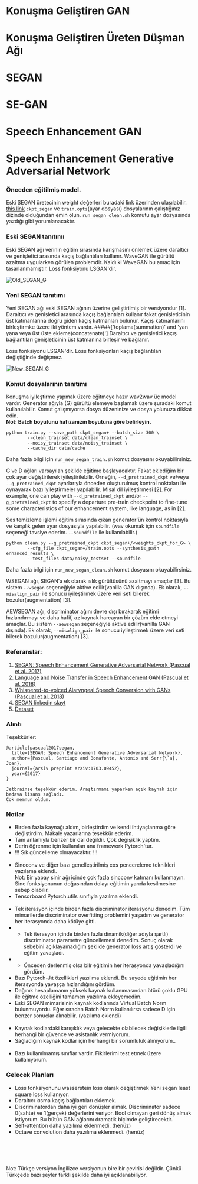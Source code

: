 # Konuşma Geliştiren GAN
# Konuşma Geliştiren Üreten Düşman Ağı
# SEGAN
# SE-GAN
# Speech Enhancement GAN
# Speech Enhancement Generative Adversarial Network

### Önceden eğitilmiş model.
Eski SEGAN üretecinin weight değerleri buradaki link üzerinden ulaşılabilir. [this link](http://veu.talp.cat/seganp/release_weights/segan+_generator.ckpt)
`ckpt_segan` ve `train.opts`(ayar dosyası) dosyalarının çalıştığınız dizinde olduğundan emin olun. 
`run_segan_clean.sh` komutu ayar dosyasında yazdığı gibi yorumlanacaktır.

### Eski SEGAN tanıtımı
Eski SEGAN ağı verinin eğitim sırasında karışmasını önlemek üzere daraltıcı ve genişletici arasında kaçış bağlantıları kullanır. 
WaveGAN ile gürültü azaltma uygularken görülen problemdir. Kaldı ki WaveGAN bu amaç için tasarlanmamıştır. Loss fonksiyonu LSGAN'dir.

![Old_SEGAN_G](assets/segan.png)


### Yeni SEGAN tanıtımı
Yeni SEGAN ağı eski SEGAN ağının üzerine geliştirilmiş bir versiyondur [1]. Daraltıcı ve genişletici arasında kaçış bağlantıları kullanır 
fakat genişleticinin üst katmanlarına doğru giden kaçış katmanları bulunur. Kaçış katmanlarını birleştirmke üzere iki yöntem vardır.
#####['toplama(summation)' and 'yan yana veya üst üste ekleme(concatenate)']
Daraltıcı ve genişletici kaçış bağlantıları genişleticinin üst katmanına birleşir ve bağlanır.

Loss fonksiyonu LSGAN'dir. Loss fonksiyonları kaçış bağlantıları değiştiğinde değişmez.

![New_SEGAN_G](assets/new_segan.png)


### Komut dosyalarının tanıtımı
Konuşma iyileştirme yapmak üzere eğitmeye hazır wav2wav üç model vardır.
Generator ağıyla (G) gürültü elemeye başlamak üzere şuradaki komut kullanılabilir. Komut çalışmıyorsa dosya düzeninize ve dosya yolunuza dikkat edin.<br/>
<b>Not: Batch boyutunu hafızanızın boyutuna göre belirleyin.</b>

```
python train.py --save_path ckpt_segan+ --batch_size 300 \
		--clean_trainset data/clean_trainset \
		--noisy_trainset data/noisy_trainset \
		--cache_dir data/cache
```

Daha fazla bilgi için `run_new_segan_train.sh` komut dosyasını okuyabilirsiniz.

G ve D ağları varsayılan şekilde eğitime başlayacaktır. Fakat eklediğim bir çok ayar değiştirilerek iyileştirilebilir.
Örneğin, `--d_pretrained_ckpt` ve/veya `--g_pretrained_ckpt` ayarlarıyla önceden oluşturulmuş kontrol noktaları ile oynayarak bazı iyileştirmeler yapılabilir. Misal dil iyileştirmesi [2]. 
For example, one can play with `--d_pretrained_ckpt` and/or `--g_pretrained_ckpt` to specify a departure pre-train checkpoint to fine-tune some characteristics of our enhancement system, like language, as in [2].

Ses temizleme işlemi eğitim sırasında çıkan generator'ün kontrol noktasıyla ve karşılık gelen ayar dosyasıyla yapılabilir. (wav okumak için `soundfile` seçeneği tavsiye ederim. `--soundfile` ile kullanılabilir.)

```
python clean.py --g_pretrained_ckpt ckpt_segan+/<weights_ckpt_for_G> \
		--cfg_file ckpt_segan+/train.opts --synthesis_path enhanced_results \
		--test_files data/noisy_testset --soundfile
```

Daha fazla bilgi için `run_new_segan_clean.sh` komut dosyasını okuyabilirsiniz.

WSEGAN ağı, SEGAN'a ek olarak ıslık gürültüsünü azaltmayı amaçlar [3].
Bu sistem `--wsegan` seçeneğiyle aktive edilir(vanilla GAN dışında).
Ek olarak, `--misalign_pair` ile sonucu iyileştirmek üzere veri seti bilerek bozulur(augmentation) [3].

AEWSEGAN ağı, discriminator ağını devre dışı bırakarak eğitimi hızlandırmayı ve daha hafif, az kaynak harcayan bir çözüm elde etmeyi amaçlar.
Bu sistem `--aewsegan` seçeneğiyle aktive edilir(vanilla GAN dışında).
Ek olarak, `--misalign_pair` ile sonucu iyileştirmek üzere veri seti bilerek bozulur(augmentation) [3].

### Referanslar:
1. [SEGAN: Speech Enhancement Generative Adversarial Network (Pascual et al. 2017)](https://arxiv.org/abs/1703.09452)
2. [Language and Noise Transfer in Speech Enhancement GAN (Pascual et al. 2018)](https://arxiv.org/abs/1712.06340)
3. [Whispered-to-voiced Alaryngeal Speech Conversion with GANs (Pascual et al. 2018)](https://arxiv.org/abs/1808.10687)
4. [SEGAN linkedin slayt](https://www.slideshare.net/xavigiro/segan-speech-enhancement-generative-adversarial-network?from_action=save)
5. [Dataset](https://datashare.is.ed.ac.uk/handle/10283/1942)

### Alıntı
Teşekkürler:
```
@article{pascual2017segan,
  title={SEGAN: Speech Enhancement Generative Adversarial Network},
  author={Pascual, Santiago and Bonafonte, Antonio and Serr{\`a}, Joan},
  journal={arXiv preprint arXiv:1703.09452},
  year={2017}
}
```

```
Jetbrainse teşekkür ederim. Araştırmamı yaparken açık kaynak için bedava lisans sağladı.
Çok memnun oldum.
```

### Notlar
* Birden fazla kaynağı aldım, birleştirdim ve kendi ihtiyaçlarıma göre değiştirdim. Makale yazarlarına teşekkür ederim.
* Tam anlamıyla benzer bir dal değildir. Çok değişiklik yaptım.
* Derin öğrenme için kullanılan ana framework Pytorch'tur.
* !!! Sık güncelleme olmayacaktır. !!!
<br/><br/>
* Sincconv ve diğer bazı genelleştirilmiş cos pencereleme teknikleri yazılama eklendi.<br/>
Not: Bir yapay sinir ağı içinde çok fazla sincconv katmanı kullanmayın. Sinc fonksiyonunun doğasından dolayı eğitimin yarıda kesilmesine sebep olabilir.
* Tensorboard Pytorch.utils sınıfıyla yazılma eklendi. 
<br/><br/>
* Tek iterasyon içinde birden fazla discriminator iterasyonu denedim. Tüm mimarilerde discriminator overfitting problemini yaşadım ve generator her iterasyonda daha kötüye gitti.
* * Tek iterasyon içinde birden fazla dinamik(diğer adıyla şartlı) discriminator parametre güncellemesi denedim. 
Sonuç olarak sebebini açıklayamadığım şekilde generator loss artış gösterdi ve eğitim yavaşladı.
* * Önceden derlenmiş olsa bilr eğitimin her iterasyonda yavaşladığını gördüm. 
* Bazı Pytorch-Jıt özellikleri yazılıma eklendi. Bu sayede eğitimin her iterasyonda yavaşça hızlandığını gördüm.  
* Dağınık hesaplamanın yüksek kaynak kullanımasından ötürü çoklu GPU ile eğitme özelliğini tamamen yazılıma ekleyemedim.
* Eski SEGAN mimarisinin kaynak kodlarında Virtual Batch Norm bulunmuyordu. Eğer sıradan Batch Norm kullanılırsa sadece D için benzer sonuçlar alınabilir. (yazılıma eklendi)
<br/><br/>
* Kaynak kodlardaki karışıklık veya gelecekte olabilecek değişiklerle ilgili herhangi bir güvence ve asistanlık vermiyorum.
* Sağladığım kaynak kodlar için herhangi bir sorumluluk almıyorum..
<br/><br/>
* Bazı kullanılmamış sınıflar vardır. Fikirlerimi test etmek üzere kullanıyorum.

### Gelecek Planları
* Loss fonksiyonunu wasserstein loss olarak değiştirmek Yeni segan least square loss kullanıyor.
* Daraltıcı kısma kaçış bağlantıları eklemek.
* Discriminatordan daha iyi geri dönüşler almak. Discriminator sadece 0(sahte) ve 1(gerçek) değerlerini veriyor. 
Bool olmayan geri dönüş almak istiyorum. Bu bütün GAN ağlarını dramatik biçimde geliştirecektir.
* Self-attention daha yazılıma eklenmedi. (henüz)
* Octave convolution daha yazılıma eklenmedi. (henüz)


<br/><br/><br/><br/>
Not: Türkçe versiyon İngilizce versiyonun bire bir çevirisi değildir. Çünkü Türkçede bazı şeyler farklı şekilde daha iyi açıklanabiliyor. 